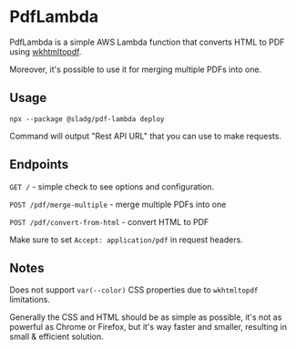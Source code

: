 # PdfLambda

PdfLambda is a simple AWS Lambda function that converts HTML to PDF using [wkhtmltopdf](https://wkhtmltopdf.org/).

Moreover, it's possible to use it for merging multiple PDFs into one.

## Usage

```
npx --package @sladg/pdf-lambda deploy
```

Command will output "Rest API URL" that you can use to make requests.

## Endpoints

`GET /` - simple check to see options and configuration.

`POST /pdf/merge-multiple` - merge multiple PDFs into one

`POST /pdf/convert-from-html` - convert HTML to PDF

Make sure to set `Accept: application/pdf` in request headers.

## Notes

Does not support `var(--color)` CSS properties due to `wkhtmltopdf` limitations.

Generally the CSS and HTML should be as simple as possible, it's not as powerful as Chrome or Firefox, but it's way faster and smaller, resulting in small & efficient solution.